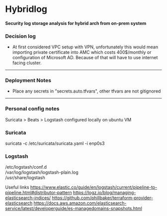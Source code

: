 # Hybridlog
#### Security log storage analysis for hybrid arch from on-prem system

### Decision log
* At first considered VPC setup with VPN, unfortunately this would mean importing private certificate into AMC
  which costs 400$/monthly or configuration of Microsoft AD. 
  Because of that will have to use internet facing cluster.

---
### Deployment Notes
* Place any secrets in "secrets.auto.tfvars", other tfvars are not gitignored


---
### Personal config notes

Suricata > Beats > Logstash configured locally on ubuntu VM

### Suricata
suricata -c /etc/suricata/suricata.yaml -i enp0s3

### Logstash
/etc/logstash/conf.d \
/var/log/logstash/logstash-plain.log \
/usr/share/logstash

Useful links
https://www.elastic.co/guide/en/logstash/current/pipeline-to-pipeline.html#distributor-pattern
https://logz.io/blog/managing-elasticsearch-indices/
https://github.com/phillbaker/terraform-provider-elasticsearch
https://docs.aws.amazon.com/elasticsearch-service/latest/developerguide/es-managedomains-snapshots.html




